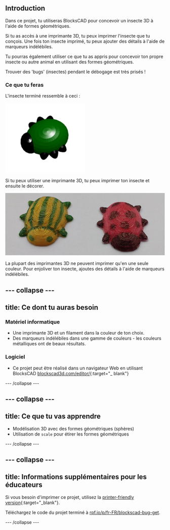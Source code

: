 ## Introduction

Dans ce projet, tu utiliseras BlocksCAD pour concevoir un insecte 3D à l'aide de formes géométriques.

Si tu as accès à une imprimante 3D, tu peux imprimer l'insecte que tu conçois. Une fois ton insecte imprimé, tu peux ajouter des détails à l'aide de marqueurs indélébiles.

Tu pourras également utiliser ce que tu as appris pour concevoir ton propre insecte ou autre animal en utilisant des formes géométriques.

Trouver des 'bugs' (insectes) pendant le débogage est très prisés !

### Ce que tu feras

L'insecte terminé ressemble à ceci :

![capture d'écran](images/bug-complete.png)

Si tu peux utiliser une imprimante 3D, tu peux imprimer ton insecte et ensuite le décorer.

![Projet complet](images/bug-showcase.png)

La plupart des imprimantes 3D ne peuvent imprimer qu'en une seule couleur. Pour enjoliver ton insecte, ajoutes des détails à l'aide de marqueurs indélébiles.

--- collapse ---
---
title: Ce dont tu auras besoin
---

### Matériel informatique

+ Une imprimante 3D et un filament dans la couleur de ton choix.
+ Des marqueurs indélébiles dans une gamme de couleurs - les couleurs métalliques ont de beaux résultats.

### Logiciel

+ Ce projet peut être réalisé dans un navigateur Web en utilisant BlocksCAD [blockscad3d.com/editor/](https://www.blockscad3d.com/editor){:target="_ blank"}

--- /collapse ---

--- collapse ---
---
title: Ce que tu vas apprendre
---

+ Modélisation 3D avec des formes géométriques (sphères)
+ Utilisation de `scale` pour étirer les formes géométriques

--- /collapse ---

--- collapse ---
---
title: Informations supplémentaires pour les éducateurs
---

Si vous besoin d'imprimer ce projet, utilisez la [printer-friendly version](https://projects.raspberrypi.org/en/projects/blockscad-bug/print){:target="_blank"}.

Téléchargez le code du projet terminé à [rpf.io/p/fr-FR/blockscad-bug-get](https://rpf.io/p/fr-FR/blockscad-bug-get).

--- /collapse ---
